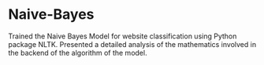 # Naive-Bayes

Trained the Naive Bayes Model for website classification using Python package NLTK.
Presented a detailed analysis of the mathematics involved in the backend of the algorithm of the model.
